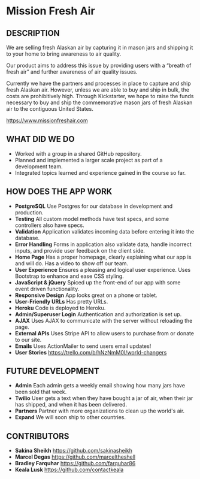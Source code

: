 # Mission Fresh Air

## DESCRIPTION

We are selling fresh Alaskan air by capturing it in mason jars and shipping it to your home to bring awareness to air quality.

Our product aims to address this issue by providing users with a “breath of fresh air” and further awareness of air quality issues.

Currently we have the partners and processes in place to capture and ship fresh Alaskan air. However, unless we are able to buy and ship in bulk, the costs are prohibitively high. Through Kickstarter, we hope to raise the funds necessary to buy and ship the commemorative mason jars of fresh Alaskan air to the contiguous United States.

https://www.missionfreshair.com

## WHAT DID WE DO

* Worked with a group in a shared GitHub repository.
* Planned and implemented a larger scale project as part of a development team.
* Integrated topics learned and experience gained in the course so far.

## HOW DOES THE APP WORK

* **PostgreSQL** Use Postgres for our database in development and production.
* **Testing** All custom model methods have test specs, and some controllers also have specs.
* **Validation** Application validates incoming data before entering it into the database.
* **Error Handling** Forms in application also validate data, handle incorrect inputs, and provide user feedback on the client side.
* **Home Page** Has a proper homepage, clearly explaining what our app is and will do. Has a video to show off our team.
* **User Experience** Ensures a pleasing and logical user experience. Uses Bootstrap to enhance and ease CSS styling.
* **JavaScript & jQuery** Spiced up the front-end of our app with some event driven functionality.
* **Responsive Design** App looks great on a phone or tablet.
* **User-Friendly URLs** Has pretty URLs.
* **Heroku** Code is deployed to Heroku.
* **Admin/Superuser Login** Authentication and authorization is set up.
* **AJAX** Uses AJAX to communicate with the server without reloading the page.
* **External APIs** Uses Stripe API to allow users to purchase from or donate to our site.
* **Emails** Uses ActionMailer to send users email updates!
* **User Stories** https://trello.com/b/hNzNmM0I/world-changers

## FUTURE DEVELOPMENT

* **Admin** Each admin gets a weekly email showing how many jars have been sold that week.
* **Twilio** User gets a text when they have bought a jar of air, when their jar has shipped, and when it has been delivered.
* **Partners** Partner with more organizations to clean up the world's air.
* **Expand** We will soon ship to other countries.

## CONTRIBUTORS

* **Sakina Sheikh** https://github.com/sakinasheikh
* **Marcel Degas** https://github.com/marceltheshell
* **Bradley Farquhar** https://github.com/farquhar86
* **Keala Lusk** https://github.com/contactkeala